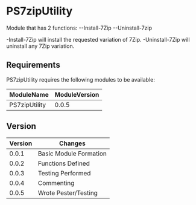 ﻿# PS7zipUtility

Module that has 2 functions:
    --Install-7Zip
    --Uninstall-7zip

-Install-7Zip will install the requested variation of 7Zip.
-Uninstall-7Zip will uninstall any 7Zip variation.

## Requirements

PS7zipUtility requires the following modules to be available:

| ModuleName    | ModuleVersion |
| ----------    | ------------- |
| PS7zipUtility |     0.0.5     |


## Version

| Version | Changes                |
| ------- | ---------------------- |
| 0.0.1 | Basic Module Formation   |
| 0.0.2 | Functions Defined        |
| 0.0.3 | Testing Performed        |
| 0.0.4 | Commenting               |
| 0.0.5 | Wrote Pester/Testing     |
